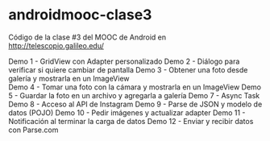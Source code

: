 androidmooc-clase3
==================

Código de la clase #3 del MOOC de Android en http://telescopio.galileo.edu/

Demo 1 - GridView con Adapter personalizado
Demo 2 - Diálogo para verificar si quiere cambiar de pantalla
Demo 3 - Obtener una foto desde galería y mostrarla en un ImageView  
Demo 4 - Tomar una foto con la cámara y mostrarla en un ImageView
Demo 5 - Guardar la foto en un archivo y agregarla a galería
Demo 7 - Async Task
Demo 8 - Acceso al API de Instagram
Demo 9 - Parse de JSON y modelo de datos (POJO)
Demo 10 - Pedir imágenes y actualizar adapter
Demo 11 - Notificación al terminar la carga de datos
Demo 12 - Enviar y recibir datos con Parse.com
